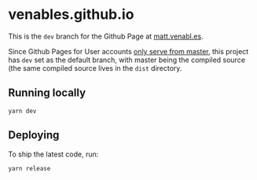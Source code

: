 # venables.github.io

This is the `dev` branch for the Github Page at [matt.venabl.es](https://matt.venabl.es).

Since Github Pages for User accounts [only serve from master](https://help.github.com/articles/user-organization-and-project-pages/), this project
has `dev` set as the default branch, with master being the compiled source (the same compiled source lives in the `dist` directory.

## Running locally

```
yarn dev
```

## Deploying

To ship the latest code, run:

```
yarn release
```

